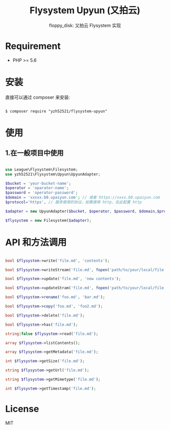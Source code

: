 <h1 align="center">Flysystem Upyun (又拍云)</h1>

<p align="center">floppy_disk: 又拍云 Flysystem 实现</p>

# Requirement

- PHP >= 5.6

# 安装

直接可以通过 composer 来安装:

```shell

$ composer require "yzh52521/flysystem-upyun"
```

# 使用

## 1.在一般项目中使用

```php

use League\Flysystem\Filesystem;
use yzh52521\Flysystem\Upyun\UpyunAdapter;

$bucket = 'your-bucket-name';
$operator = 'oparator-name';
$password = 'operator-password';
$domain = 'xxxxx.b0.upaiyun.com'; // 或者 https://xxxx.b0.upaiyun.com
$protocol='https', // 服务使用的协议，如需使用 http，在此配置 http

$adapter = new UpyunAdapter($bucket, $operator, $password, $domain,$protocol);

$flysystem = new Filesystem($adapter);

```

# API 和方法调用

```php

bool $flysystem->write('file.md', 'contents');

bool $flysystem->writeStream('file.md', fopen('path/to/your/local/file.jpg', 'r'));

bool $flysystem->update('file.md', 'new contents');

bool $flysystem->updateStram('file.md', fopen('path/to/your/local/file.jpg', 'r'));

bool $flysystem->rename('foo.md', 'bar.md');

bool $flysystem->copy('foo.md', 'foo2.md');

bool $flysystem->delete('file.md');

bool $flysystem->has('file.md');

string|false $flysystem->read('file.md');

array $flysystem->listContents();

array $flysystem->getMetadata('file.md');

int $flysystem->getSize('file.md');

string $flysystem->getUrl('file.md'); 

string $flysystem->getMimetype('file.md');

int $flysystem->getTimestamp('file.md');

```

# License

MIT
